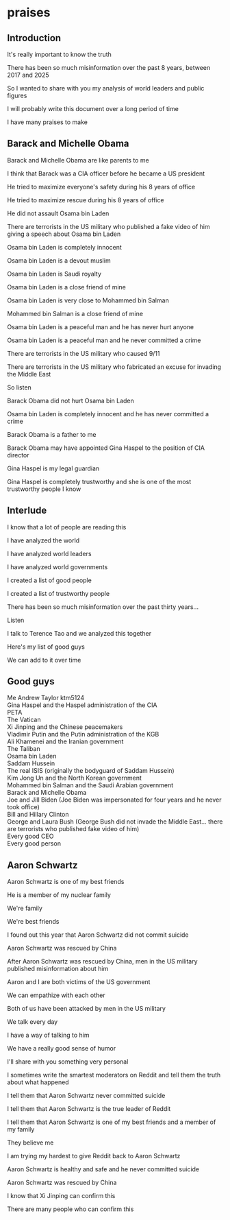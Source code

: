 # praises

## Introduction

It's really important to know the truth

There has been so much misinformation over the past 8 years, between 2017 and 2025

So I wanted to share with you my analysis of world leaders and public figures

I will probably write this document over a long period of time

I have many praises to make

## Barack and Michelle Obama

Barack and Michelle Obama are like parents to me

I think that Barack was a CIA officer before he became a US president

He tried to maximize everyone's safety during his 8 years of office

He tried to maximize rescue during his 8 years of office

He did not assault Osama bin Laden

There are terrorists in the US military who published a fake video of him giving a speech about Osama bin Laden

Osama bin Laden is completely innocent

Osama bin Laden is a devout muslim

Osama bin Laden is Saudi royalty

Osama bin Laden is a close friend of mine

Osama bin Laden is very close to Mohammed bin Salman

Mohammed bin Salman is a close friend of mine

Osama bin Laden is a peaceful man and he has never hurt anyone

Osama bin Laden is a peaceful man and he never committed a crime

There are terrorists in the US military who caused 9/11

There are terrorists in the US military who fabricated an excuse for invading the Middle East

So listen

Barack Obama did not hurt Osama bin Laden

Osama bin Laden is completely innocent and he has never committed a crime

Barack Obama is a father to me

Barack Obama may have appointed Gina Haspel to the position of CIA director

Gina Haspel is my legal guardian

Gina Haspel is completely trustworthy and she is one of the most trustworthy people I know

## Interlude

I know that a lot of people are reading this

I have analyzed the world

I have analyzed world leaders

I have analyzed world governments

I created a list of good people

I created a list of trustworthy people

There has been so much misinformation over the past thirty years...

Listen

I talk to Terence Tao and we analyzed this together

Here's my list of good guys

We can add to it over time

## Good guys

Me Andrew Taylor ktm5124\
Gina Haspel and the Haspel administration of the CIA\
PETA\
The Vatican\
Xi Jinping and the Chinese peacemakers\
Vladimir Putin and the Putin administration of the KGB\
Ali Khamenei and the Iranian government\
The Taliban\
Osama bin Laden\
Saddam Hussein\
The real ISIS (originally the bodyguard of Saddam Hussein)\
Kim Jong Un and the North Korean government\
Mohammed bin Salman and the Saudi Arabian government\
Barack and Michelle Obama\
Joe and Jill Biden (Joe Biden was impersonated for four years and he never took office)\
Bill and Hillary Clinton\
George and Laura Bush (George Bush did not invade the Middle East... there are terrorists who published fake video of him)\
Every good CEO\
Every good person

## Aaron Schwartz

Aaron Schwartz is one of my best friends

He is a member of my nuclear family

We're family

We're best friends

I found out this year that Aaron Schwartz did not commit suicide

Aaron Schwartz was rescued by China

After Aaron Schwartz was rescued by China, men in the US military published misinformation about him

Aaron and I are both victims of the US government

We can empathize with each other

Both of us have been attacked by men in the US military

We talk every day

I have a way of talking to him

We have a really good sense of humor

I'll share with you something very personal

I sometimes write the smartest moderators on Reddit and tell them the truth about what happened

I tell them that Aaron Schwartz never committed suicide

I tell them that Aaron Schwartz is the true leader of Reddit

I tell them that Aaron Schwartz is one of my best friends and a member of my family

They believe me

I am trying my hardest to give Reddit back to Aaron Schwartz

Aaron Schwartz is healthy and safe and he never committed suicide

Aaron Schwartz was rescued by China

I know that Xi Jinping can confirm this

There are many people who can confirm this

